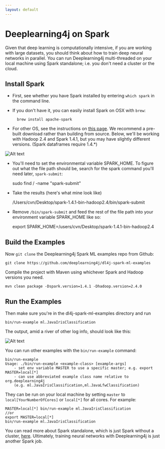 ```yaml
---
layout: default
---
```


# Deeplearning4j on Spark

Given that deep learning is computationally intensive, if you are working with large datasets, you should think about how to train deep neural networks in parallel. You can run Deeplearning4j multi-threaded on your local machine using Spark standalone; i.e. you don't need a cluster or the cloud. 

## Install Spark

* First, see whether you have Spark installed by entering `which spark` in the command line. 

* If you don't have it, you can easily install Spark on OSX with `brew`:

        brew install apache-spark

* For other OS, see the instructions on [this page](https://spark.apache.org/downloads.html). We recommend a pre-built download rather than building from source. Below, we'll be working with  Hadoop 2.4 and Spark 1.4.1, but you may have slightly different versions. (Spark dataframes require 1.4.*)

![Alt text](../img/spark_download.png)

* You'll need to set the environmental variable SPARK_HOME. To figure out what the file path should be, search for the spark command you'll need later, `spark-submit`:

    sudo find / -name "spark-submit"

* Take the results (here's what mine look like)

    /Users/cvn/Desktop/spark-1.4.1-bin-hadoop2.4/bin/spark-submit

* Remove `/bin/spark-submit` and feed the rest of the file path into your environment variable SPARK_HOME like so:

    export SPARK_HOME=/users/cvn/Desktop/spark-1.4.1-bin-hadoop2.4

## Build the Examples

Now `git clone` the Deeplearning4j Spark ML examples repo from Github:

    git clone https://github.com/deeplearning4j/dl4j-spark-ml-examples

Compile the project with Maven using whichever Spark and Hadoop versions you need. 

    mvn clean package -Dspark.version=1.4.1 -Dhadoop.version=2.4.0

## Run the Examples

Then make sure you're in the dl4j-spark-ml-examples directory and run

    bin/run-example ml.JavaIrisClassification

The output, amid a river of other log info, should look like this:

![Alt text](../img/dl4j_iris_dataframe.png)

You can run other examples with the `bin/run-example` command:

    bin/run-example
    Usage: ./bin/run-example <example-class> [example-args]
        - set env variable MASTER to use a specific master; e.g. export MASTER=local[*]
        - can use abbreviated example class name relative to org.deeplearning4j
        (e.g. ml.JavaIrisClassification,ml.JavaLfwClassification)

They can be run on your local machine by setting `master` to `local[YourNumberOfCores]` or `local[*]` for all cores. For example: 

    MASTER=local[*] bin/run-example ml.JavaIrisClassification 
    //or
    export MASTER=local[*]
    bin/run-example ml.JavaIrisClassification

You can read more about Spark standalone, which is just Spark without a cluster, [here](http://spark.apache.org/docs/latest/spark-standalone.html). Ultimately, training neural networks with Deeplearning4j is just another Spark job. 
